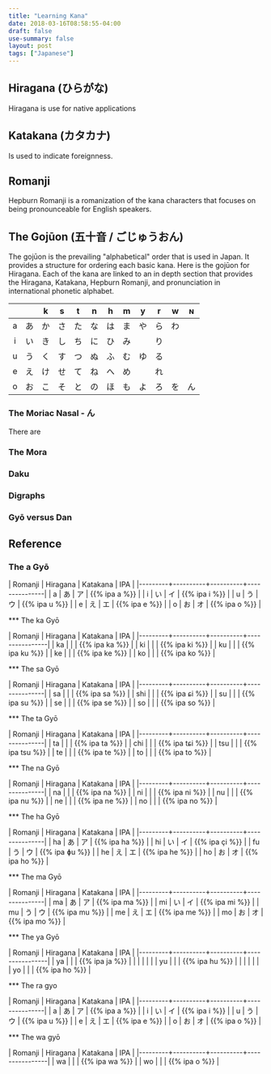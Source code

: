 ```yaml
---
title: "Learning Kana"
date: 2018-03-16T08:58:55-04:00
draft: false
use-summary: false
layout: post
tags: ["Japanese"]
---
```


<!--more-->

## Hiragana (ひらがな)

Hiragana is use for native applications

## Katakana (カタカナ)
   
Is used to indicate foreignness.

## Romanji

Hepburn Romanji is a romanization of the kana characters
that focuses on being pronounceable for English speakers. 

## The Gojūon (五十音 / ごじゅうおん)

The gojūon is the prevailing "alphabetical" order
that is used in Japan. It provides a structure for
ordering each basic kana. Here is the gojūon for
Hiragana. Each of the kana are linked to an in depth section
that provides the Hiragana, Katakana, Hepburn Romanji, and 
pronunciation in international phonetic alphabet. 

|   |    | k  | s  | t  | n  | h  | m  | y  | r  | w  | ɴ  |
|:-:|:-:|:-:|:--:|:--:|:--:|:--:|:--:|:--:|:--:|:--:|:--:|
| a | あ | か | さ | た | な | は | ま | や | ら | わ |    |
| i | い | き | し | ち | に | ひ | み | 　 | り | 　 |    |
| u | う | く | す | つ | ぬ | ふ | む | ゆ | る | 　 |    |
| e | え | け | せ | て | ね | へ | め | 　 | れ | 　 |    |
| o | お | こ | そ | と | の | ほ | も | よ | ろ | を | ん |


### The Moriac Nasal - ん

There are



### The Mora


### Daku


### Digraphs

### Gyō versus Dan

## Reference

### The a Gyō 

| Romanji | Hiragana | Katakana | IPA           |
|---------+----------+----------+---------------|
| a       | あ       | ア       | {{% ipa a %}} |
| i       | い       | イ       | {{% ipa i %}} |
| u       | う       | ウ       | {{% ipa u %}} |
| e       | え       | エ       | {{% ipa e %}} |
| o       | お       | オ       | {{% ipa o %}} |

*** The ka Gyō

| Romanji | Hiragana | Katakana | IPA            |
|---------+----------+----------+----------------|
| ka      |          |          | {{% ipa ka %}} |
| ki      |          |          | {{% ipa ki %}} |
| ku      |          |          | {{% ipa ku %}} |
| ke      |          |          | {{% ipa ke %}} |
| ko      |          |          | {{% ipa ko %}} |

*** The sa Gyō

| Romanji | Hiragana | Katakana | IPA           |
|---------+----------+----------+---------------|
| sa      |          |          | {{% ipa sa %}} |
| shi     |          |          | {{% ipa ɕi %}}  |
| su      |          |          | {{% ipa su %}} |
| se      |          |          | {{% ipa se %}} |
| so      |          |          | {{% ipa so %}} |

*** The ta Gyō

| Romanji | Hiragana | Katakana | IPA           |
|---------+----------+----------+---------------|
| ta      |          |        | {{% ipa ta %}} |
| chi     |          |        | {{% ipa tɕi %}} |
| tsu     |          |        | {{% ipa tsu %}} |
| te      |          |        | {{% ipa te %}} |
| to      |          |        | {{% ipa to %}} |

*** The na Gyō

| Romanji | Hiragana | Katakana | IPA           |
|---------+----------+----------+---------------|
| na      |          |          | {{% ipa na %}} |
| ni      |          |          | {{% ipa ni %}} |
| nu      |          |          | {{% ipa nu %}} |
| ne      |          |          | {{% ipa ne %}} |
| no      |          |          | {{% ipa no %}} |

*** The ha Gyō

| Romanji | Hiragana | Katakana | IPA           |
|---------+----------+----------+---------------|
| ha      | あ       | ア       | {{% ipa ha %}} |
| hi      | い       | イ       | {{% ipa çi %}} |
| fu      | う       | ウ       | {{% ipa ɸu %}} |
| he      | え       | エ       | {{% ipa he %}} |
| ho      | お       | オ       | {{% ipa ho %}} |

*** The ma Gyō

| Romanji | Hiragana | Katakana | IPA           |
|---------+----------+----------+---------------|
| ma      | あ       | ア       | {{% ipa ma %}} |
| mi      | い       | イ       | {{% ipa mi %}} |
| mu      | う       | ウ       | {{% ipa mu %}} |
| me      | え       | エ       | {{% ipa me %}} |
| mo      | お       | オ       | {{% ipa mo %}} |

*** The ya Gyō

| Romanji | Hiragana | Katakana | IPA            |
|---------+----------+----------+----------------|
| ya      |          |          | {{% ipa ja %}} |
|         |          |          |                |
| yu      |          |          | {{% ipa hu %}} |
|         |          |          |                |
| yo      |          |          | {{% ipa ho %}} |

*** The ra gyo

| Romanji | Hiragana | Katakana | IPA           |
|---------+----------+----------+---------------|
| a       | あ       | ア       | {{% ipa a %}} |
| i       | い       | イ       | {{% ipa i %}} |
| u       | う       | ウ       | {{% ipa u %}} |
| e       | え       | エ       | {{% ipa e %}} |
| o       | お       | オ       | {{% ipa o %}} |

*** The wa gyō 

| Romanji | Hiragana | Katakana | IPA            |
|---------+----------+----------+----------------|
| wa      |          |          | {{% ipa wa %}} |
| wo      |          |          | {{% ipa o %}}  |

